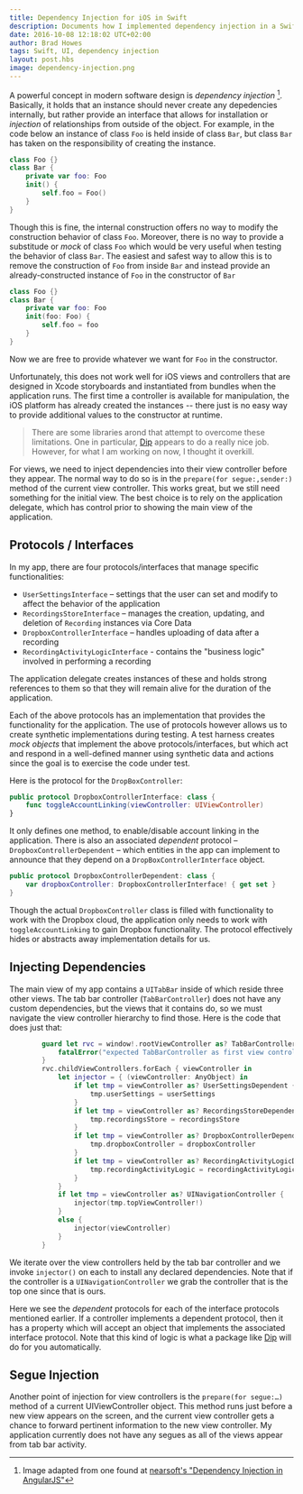 ```yaml
--- 
title: Dependency Injection for iOS in Swift
description: Documents how I implemented dependency injection in a Swift iOS project
date: 2016-10-08 12:18:02 UTC+02:00
author: Brad Howes
tags: Swift, UI, dependency injection
layout: post.hbs
image: dependency-injection.png
---
```


A powerful concept in modern software design is *dependency injection* [^1]. Basically, it holds that an instance
should never create any depedencies internally, but rather provide an interface that allows for installation or
*injection* of relationships from outside of the object. For example, in the code below an instance of class
`Foo` is held inside of class `Bar`, but class `Bar` has taken on the responsibility of creating the instance.

```swift
class Foo {}
class Bar {
    private var foo: Foo
    init() {
        self.foo = Foo()
    }
}
```

Though this is fine, the internal construction offers no way to modify the construction behavior of class `Foo`.
Moreover, there is no way to provide a substitude or *mock* of class `Foo` which would be very useful when
testing the behavior of class `Bar`. The easiest and safest way to allow this is to remove the construction of
`Foo` from inside `Bar` and instead provide an already-constructed instance of `Foo` in the constructor of `Bar`

```swift
class Foo {}
class Bar {
    private var foo: Foo
    init(foo: Foo) {
        self.foo = foo
    }
}
```

Now we are free to provide whatever we want for `Foo` in the constructor.

Unfortunately, this does not work well for iOS views and controllers that are designed in Xcode storyboards and
instantiated from bundles when the application runs. The first time a controller is available for manipulation,
the iOS platform has already created the instances -- there just is no easy way to provide additional values to
the constructor at runtime.

> There are some libraries arond that attempt to overcome these limitations. One in particular,
> [Dip](https://github.com/AliSoftware/Dip) appears to do a really nice job. However, for what I am working on
> now, I thought it overkill.

For views, we need to inject dependencies into their view controller before they appear. The normal way to do so
is in the `prepare(for segue:,sender:)` method of the current view controller. This works great, but we still
need something for the initial view. The best choice is to rely on the application delegate, which has control
prior to showing the main view of the application.

## Protocols / Interfaces

In my app, there are four protocols/interfaces that manage specific functionalities:

* `UserSettingsInterface` – settings that the user can set and modify to affect the behavior of the application
* `RecordingsStoreInterface` – manages the creation, updating, and deletion of `Recording` instances via Core
Data
* `DropboxControllerInterface` – handles uploading of data after a recording
* `RecordingActivityLogicInterface` - contains the "business logic" involved in performing a recording

The application delegate creates instances of these and holds strong references to them so that they will remain
alive for the duration of the application.

Each of the above protocols has an implementation that provides the functionality for the application. The use
of protocols however allows us to create synthetic implementations during testing. A test harness creates *mock
objects* that implement the above protocols/interfaces, but which act and respond in a well-defined manner using
synthetic data and actions since the goal is to exercise the code under test.

Here is the protocol for the `DropBoxController`:

```swift
public protocol DropboxControllerInterface: class {
    func toggleAccountLinking(viewController: UIViewController)
}
```

It only defines one method, to enable/disable account linking in the application. There is also an associated
*dependent* protocol – `DropboxControllerDependent` – which entities in the app can implement to announce that
they depend on a `DropBoxControllerInterface` object.

```swift
public protocol DropboxControllerDependent: class {
    var dropboxController: DropboxControllerInterface! { get set }
}
```

Though the actual `DropboxController` class is filled with functionality to work with the Dropbox cloud, the
application only needs to work with `toggleAccountLinking` to gain Dropbox functionality. The protocol
effectively hides or abstracts away implementation details for us.

## Injecting Dependencies

The main view of my app contains a `UITabBar` inside of which reside three other views. The tab bar controller
(`TabBarController`) does not have any custom dependencies, but the views that it contains do, so we must
navigate the view controller hierarchy to find those. Here is the code that does just that:

```swift
        guard let rvc = window!.rootViewController as? TabBarController else {
            fatalError("expected TabBarController as first view controller")
        }
        rvc.childViewControllers.forEach { viewController in
            let injector = { (viewController: AnyObject) in
                if let tmp = viewController as? UserSettingsDependent {
                    tmp.userSettings = userSettings
                }
                if let tmp = viewController as? RecordingsStoreDependent {
                    tmp.recordingsStore = recordingsStore
                }
                if let tmp = viewController as? DropboxControllerDependent {
                    tmp.dropboxController = dropboxController
                }
                if let tmp = viewController as? RecordingActivityLogicDependent {
                    tmp.recordingActivityLogic = recordingActivityLogic
                }
            }
            if let tmp = viewController as? UINavigationController {
                injector(tmp.topViewController!)
            }
            else {
                injector(viewController)
            }
        }
```

We iterate over the view controllers held by the tab bar controller and we invoke `injector()` on each to
install any declared dependencies. Note that if the controller is a `UINavigationController` we grab the
controller that is the top one since that is ours.

Here we see the *dependent* protocols for each of the interface protocols mentioned earlier. If a controller
implements a dependent protocol, then it has a property which will accept an object that implements the
associated interface protocol. Note that this kind of logic is what a package like
[Dip](https://github.com/AliSoftware/Dip) will do for you automatically.

## Segue Injection

Another point of injection for view controllers is the `prepare(for segue:…)` method of a current
UIViewController object. This method runs just before a new view appears on the screen, and the current view
controller gets a chance to forward pertinent information to the new view controller. My application currently
does not have any segues as all of the views appear from tab bar activity.

[^1]: Image adapted from one found at
[nearsoft's "Dependency Injection in AngularJS"](http://nearsoft.com/admin/wp-content/uploads/2015/10/top-dependency-injection-in-angularjs.jpg)
